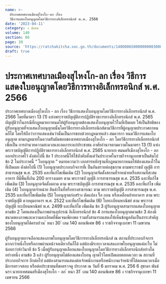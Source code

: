```yaml
---
name: >-
  ประกาศเทศบาลเมืองสุไหงโก-ลก เรื่อง
  วิธีการแสดงใบอนุญาตโดยวิธีการทางอิเล็กทรอนิกส์ พ.ศ. 2566
date: '2023-04-11'
category: ง พิเศษ
volume: 140
section: 86
page: 30
source: 'https://ratchakitcha.soc.go.th/documents/140D086S0000000003000.pdf'
draft: true
---
```


# ประกาศเทศบาลเมืองสุไหงโก-ลก เรื่อง วิธีการแสดงใบอนุญาตโดยวิธีการทางอิเล็กทรอนิกส์ พ.ศ. 2566

ประกาศเทศบาลเมืองสุไหงโก - ลก เรื่อง วิธีการแสดงใบอนุญาตโดยวิธีการทางอิเล็กทรอนิกส์ พ.ศ. 2566 โดยที่มาตรา 13 (1) แห่งพระราชบัญญัติการปฏิบัติราชการทางอิเล็กทรอนิกส์ พ.ศ. 2565 บัญญัติว่าในกรณีที่กฎหมายกาหนดให้ผู้รับอนุญาตต้องแสดงใบอนุญาตไว้ในที่เปิดเผย ให้เป็นสิทธิของ ผู้รับอนุญาตที่จะแสดงใบอนุญาตนั้นโดยวิธีการทางอิเล็กทรอนิกส์ตามวิธีการที่ผู้อนุญาตประกาศกาหนดก็ได้ โดยให้ถือว่าการแสดงเช่นว่านั้นเป็นการชอบด้วยกฎหมายแล้ว สมควรกา หนดวิธีการแสดงใบอนุญาต ตามกฎหมายในความรับผิดชอบของเทศบาลเมืองสุไหงโก - ลก โดยวิธีการทางอิเล็กทรอนิกส์ เพื่อเป็น การอำนวยความสะดวกและลดภาระแก่ประชาชน อาศัยอำนาจตามความในมาตรา 13 (1) แห่งพระราชบัญญัติการปฏิบัติราชการทางอิเล็กทรอนิกส์ พ.ศ. 2565 นายกเท ศมนตรีเมืองสุไหงโก - ลก ออกประกาศไว้ ดังต่อไปนี้ ข้อ 1 ประกาศนี้ให้ใช้บังคับตั้งแต่วันประกาศในราชกิจจานุเบกษาเป็นต้นไป ข้อ 2 ในประกาศนี้ “ ใบอนุญาต ” หมายความว่า เอกสารหลักฐานที่กฎหมายกาหนดให้ต้องแสดงไว้ในที่เปิดเผย ดังต่อไปนี้ (1) ใบอนุญาตประกอบกิจการที่เ ป็นอันตรายต่อสุขภาพ ตามพระราชบั ญญัติ การสาธารณสุข พ.ศ. 2535 และที่แก้ไขเพิ่มเติม (2) ใบอนุญาตจัดตั้งสถานที่จาหน่ายหรือสถานที่สะสมอาหาร ที่มีพื้นที่เกิน 200 ตารางเมตร ตาม พระราชบั ญญัติ การสาธารณสุข พ.ศ. 2535 และที่แก้ไขเพิ่มเติม (3) ใบอนุญาตจัดตั้งตลาด ตาม พระราชบัญญัติ การสาธารณสุข พ.ศ. 2535 และที่แก้ไข เพิ่มเติม (4) ใบอนุญาตจำหน่าย สินค้าในที่หรือทางสาธารณะ ตาม พระราชบัญญัติ การสาธารณสุข พ.ศ. 2535 และที่แก้ไขเพิ่มเติม (5) ใบอนุญาตก่อสร้าง ดัดแปลง รื้อ ถอน หรือเคลื่อนย้ายอาคาร ตาม พระราชบัญญัติ ควบคุมอาคาร พ.ศ. 2522 และที่แก้ไขเพิ่มเติม (6) ใบทะเบียนพาณิชย์ ตาม พระราชบัญญัติ ทะเบียนพาณิชย์ พ.ศ. 2499 และที่แก้ไข เพิ่มเติม ข้อ 3 ผู้รับอนุญาตสามารถแสดงใบอนุญาตตามข้อ 2 โดยแสดงเป็นภาพผ่านอุปกรณ์ อิเล็กทรอนิกส์ ข้อ 4 การแสดงใบอนุญาตตามข้อ 3 ต้องมีขนาดของภาพและความละเอียดที่ชัดเจนเพียงพอ รวมทั้งสามารถแสดงให้เห็นข้อมูลอันเป็นสาระสำคัญของใบอนุญาตได้ครบถ้วน ้ หนา 30 ่ เลม 140 ตอนพิเศษ 86 ง ราชกิจจานุเบกษา 11 เมษายน 2566

ผู้รับอนุญาตอาจเลือกแสดงภาพใบอนุญาตโดยวิธีการทางอิเล็กทรอนิกส์ ณ สถานที่ประกอบกิจการ มากกว่าหนึ่งใบหรือภาพผ่านหน้าจอเดียวกันก็ได้ แต่ต้องมีระยะเวลาแสดงภาพใบอนุญาตแต่ละใบ ไม่น้อยกว่าห้าวินาที ข้อ 5 เมื่อผู้รับอนุญาตเลือกแสดงใบอนุญาตโดยวิธีการทางอิเล็กทรอนิกส์อย่างใดอย่างหนึ่ง ตามข้อ 3 แล้ว ผู้รับอนุญาตไม่ต้องแสดงใบอนุ ญาตไว้โดยเปิดเผยตลอดเวลา ณ สถานที่ประกอบกิจการ อีกต่อไป แต่ต้องสามารถแสดงต่อเจ้าพนักงานหรือพนักงานเจ้าหน้าที่ได้ตลอดเวลาเมื่อมีการตรวจสอบ หรือต่อประชาชนที่ขอตรวจดู ประกาศ ณ วันที่ 6 มกราคม พ.ศ. 256 6 สุชาดา พันธ์นรา นายกเทศมนตรีเมืองสุไหงโก - ลก ้ หนา 31 ่ เลม 140 ตอนพิเศษ 86 ง ราชกิจจานุเบกษา 11 เมษายน 2566
